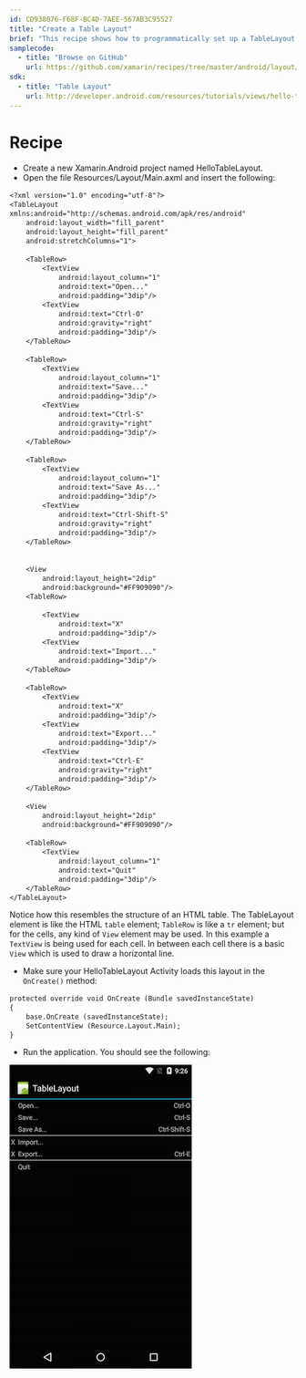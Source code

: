 ```yaml
---
id: CD938076-F68F-BC4D-7AEE-567AB3C95527
title: "Create a Table Layout"
brief: "This recipe shows how to programmatically set up a TableLayout to display rows and columns."
samplecode:
  - title: "Browse on GitHub" 
    url: https://github.com/xamarin/recipes/tree/master/android/layout/table_layout/create_a_table_layout
sdk:
  - title: "Table Layout" 
    url: http://developer.android.com/resources/tutorials/views/hello-tablelayout.html
---
```


<a name="Recipe" class="injected"></a>

# Recipe

-  Create a new Xamarin.Android project named HelloTableLayout.
-  Open the file Resources/Layout/Main.axml and insert the following:

```
<?xml version="1.0" encoding="utf-8"?>
<TableLayout xmlns:android="http://schemas.android.com/apk/res/android"
    android:layout_width="fill_parent"
    android:layout_height="fill_parent"
    android:stretchColumns="1">

    <TableRow>
        <TextView
            android:layout_column="1"
            android:text="Open..."
            android:padding="3dip"/>
        <TextView
            android:text="Ctrl-O"
            android:gravity="right"
            android:padding="3dip"/>
    </TableRow>

    <TableRow>
        <TextView
            android:layout_column="1"
            android:text="Save..."
            android:padding="3dip"/>
        <TextView
            android:text="Ctrl-S"
            android:gravity="right"
            android:padding="3dip"/>
    </TableRow>

    <TableRow>
        <TextView
            android:layout_column="1"
            android:text="Save As..."
            android:padding="3dip"/>
        <TextView
            android:text="Ctrl-Shift-S"
            android:gravity="right"
            android:padding="3dip"/>
    </TableRow>


    <View
        android:layout_height="2dip"
        android:background="#FF909090"/>
    <TableRow>

        <TextView
            android:text="X"
            android:padding="3dip"/>
        <TextView
            android:text="Import..."
            android:padding="3dip"/>
    </TableRow>

    <TableRow>
        <TextView
            android:text="X"
            android:padding="3dip"/>
        <TextView
            android:text="Export..."
            android:padding="3dip"/>
        <TextView
            android:text="Ctrl-E"
            android:gravity="right"
            android:padding="3dip"/>
    </TableRow>

    <View
        android:layout_height="2dip"
        android:background="#FF909090"/>

    <TableRow>
        <TextView
            android:layout_column="1"
            android:text="Quit"
            android:padding="3dip"/>
    </TableRow>
</TableLayout>
```

Notice how this resembles the structure of an HTML table. The TableLayout
element is like the HTML `table` element; `TableRow` is like a `tr`
element; but for the cells, any kind of `View` element may be used. In this
example a `TextView` is being used for each cell. In between each cell there is a
basic `View` which is used to draw a horizontal line.

-  Make sure your HelloTableLayout Activity loads this layout in the `OnCreate()` method:


```
protected override void OnCreate (Bundle savedInstanceState)
{
    base.OnCreate (savedInstanceState);
    SetContentView (Resource.Layout.Main);
}
```

-  Run the application. You should see the following:


 ![](Images/TableLayout.png)

